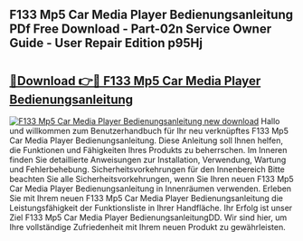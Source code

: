 ## F133 Mp5 Car Media Player Bedienungsanleitung PDf Free Download - Part-02n Service Owner Guide - User Repair Edition p95Hj

# <h2><a href="http://df4rzuh.blite.top/?on=F133+Mp5+Car+Media+Player+Bedienungsanleitung">🔗Download 👉🔴 F133 Mp5 Car Media Player Bedienungsanleitung</a></h2>

[![F133 Mp5 Car Media Player Bedienungsanleitung new download](https://i.imgur.com/lujVjoI.png)](http://df4rzuh.blite.top/?on=F133+Mp5+Car+Media+Player+Bedienungsanleitung)
Hallo und willkommen zum Benutzerhandbuch für Ihr neu verknüpftes F133 Mp5 Car Media Player Bedienungsanleitung. Diese Anleitung soll Ihnen helfen, die Funktionen und Fähigkeiten Ihres Produkts zu beherrschen. Im Inneren finden Sie detaillierte Anweisungen zur Installation, Verwendung, Wartung und Fehlerbehebung. Sicherheitsvorkehrungen für den Innenbereich Bitte beachten Sie alle Sicherheitsvorkehrungen, wenn Sie Ihren neuen F133 Mp5 Car Media Player Bedienungsanleitung in Innenräumen verwenden. Erleben Sie mit Ihrem neuen F133 Mp5 Car Media Player Bedienungsanleitung die Leistungsfähigkeit der Funktionsliste in Ihrer Handfläche. Ihr Erfolg ist unser Ziel F133 Mp5 Car Media Player BedienungsanleitungDD. Wir sind hier, um Ihre vollständige Zufriedenheit mit Ihrem neuen Produkt zu gewährleisten.

